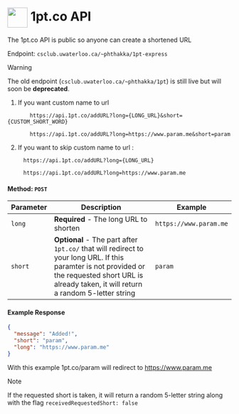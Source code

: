 # <img align="center" width="45" src="https://raw.githubusercontent.com/paramt/1pt/master/resources/favicon/android-chrome-512x512.png"> 1pt.co API

The 1pt.co API is public so anyone can create a shortened URL

Endpoint: `csclub.uwaterloo.ca/~phthakka/1pt-express`

> [!WARNING]
> The old endpoint (`csclub.uwaterloo.ca/~phthakka/1pt`) is still live but will soon be **deprecated**.

  1.  If you want custom name to url 
   ```
          https://api.1pt.co/addURL?long={LONG_URL}&short={CUSTOM_SHORT_WORD}
    
          https://api.1pt.co/addURL?long=https://www.param.me&short=param
   ```



  2.  If you want to skip custom name to url :  
   ```            
        https://api.1pt.co/addURL?long={LONG_URL}
  
        https://api.1pt.co/addURL?long=https://www.param.me
   ```
      

#### Method: `POST`

| Parameter | Description                                                                                                                                                                                        | Example                |
| --------- | -------------------------------------------------------------------------------------------------------------------------------------------------------------------------------------------------- | ---------------------- |
| `long`    | **Required** - The long URL to shorten                                                                                                                                                             | `https://www.param.me` |
| `short`   | **Optional** - The part after `1pt.co/` that will redirect to your long URL. If this paramter is not provided or the requested short URL is already taken, it will return a random 5-letter string | `param`                |

#### Example Response

```json
{
  "message": "Added!",
  "short": "param",
  "long": "https://www.param.me"
}
```

With this example 1pt.co/param will redirect to https://www.param.me

> [!NOTE]
> If the requested short is taken, it will return a random 5-letter string along with the flag `receivedRequestedShort: false`
